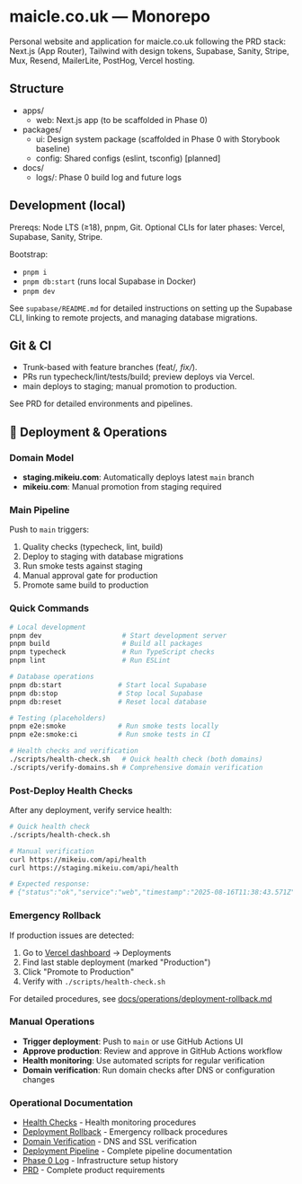 # maicle.co.uk — Monorepo

Personal website and application for maicle.co.uk following the PRD stack: Next.js (App Router), Tailwind with design tokens, Supabase, Sanity, Stripe, Mux, Resend, MailerLite, PostHog, Vercel hosting.

## Structure

- apps/
  - web: Next.js app (to be scaffolded in Phase 0)
- packages/
  - ui: Design system package (scaffolded in Phase 0 with Storybook baseline)
  - config: Shared configs (eslint, tsconfig) [planned]
- docs/
  - logs/: Phase 0 build log and future logs

## Development (local)

Prereqs: Node LTS (≥18), pnpm, Git. Optional CLIs for later phases: Vercel, Supabase, Sanity, Stripe.

Bootstrap:

- `pnpm i`
- `pnpm db:start` (runs local Supabase in Docker)
- `pnpm dev`

See `supabase/README.md` for detailed instructions on setting up the Supabase CLI, linking to remote projects, and managing database migrations.

## Git & CI

- Trunk-based with feature branches (feat/_, fix/_).
- PRs run typecheck/lint/tests/build; preview deploys via Vercel.
- main deploys to staging; manual promotion to production.

See PRD for detailed environments and pipelines.

## 🚀 Deployment & Operations

### Domain Model

- **staging.mikeiu.com**: Automatically deploys latest `main` branch
- **mikeiu.com**: Manual promotion from staging required

### Main Pipeline

Push to `main` triggers:

1. Quality checks (typecheck, lint, build)
2. Deploy to staging with database migrations
3. Run smoke tests against staging
4. Manual approval gate for production
5. Promote same build to production

### Quick Commands

```bash
# Local development
pnpm dev                    # Start development server
pnpm build                  # Build all packages
pnpm typecheck              # Run TypeScript checks
pnpm lint                   # Run ESLint

# Database operations
pnpm db:start              # Start local Supabase
pnpm db:stop               # Stop local Supabase
pnpm db:reset              # Reset local database

# Testing (placeholders)
pnpm e2e:smoke             # Run smoke tests locally
pnpm e2e:smoke:ci          # Run smoke tests in CI

# Health checks and verification
./scripts/health-check.sh   # Quick health check (both domains)
./scripts/verify-domains.sh # Comprehensive domain verification
```

### Post-Deploy Health Checks

After any deployment, verify service health:

```bash
# Quick health check
./scripts/health-check.sh

# Manual verification
curl https://mikeiu.com/api/health
curl https://staging.mikeiu.com/api/health

# Expected response:
# {"status":"ok","service":"web","timestamp":"2025-08-16T11:38:43.571Z"}
```

### Emergency Rollback

If production issues are detected:

1. Go to [Vercel dashboard](https://vercel.com/mikeiu-com/mike-com-web) → Deployments
2. Find last stable deployment (marked "Production")
3. Click "Promote to Production"
4. Verify with `./scripts/health-check.sh`

For detailed procedures, see [docs/operations/deployment-rollback.md](docs/operations/deployment-rollback.md)

### Manual Operations

- **Trigger deployment**: Push to `main` or use GitHub Actions UI
- **Approve production**: Review and approve in GitHub Actions workflow
- **Health monitoring**: Use automated scripts for regular verification
- **Domain verification**: Run domain checks after DNS or configuration changes

### Operational Documentation

- [Health Checks](docs/operations/health-checks.md) - Health monitoring procedures
- [Deployment Rollback](docs/operations/deployment-rollback.md) - Emergency rollback procedures
- [Domain Verification](docs/operations/domain-verification.md) - DNS and SSL verification
- [Deployment Pipeline](docs/operations/deployment-pipeline.md) - Complete pipeline documentation
- [Phase 0 Log](docs/logs/phase-0-log.md) - Infrastructure setup history
- [PRD](docs/product_requirements_document.md) - Complete product requirements
